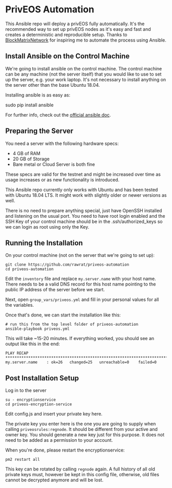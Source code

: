 # PrivEOS Automation

This Ansible repo will deploy a privEOS fully automatically. It's the recommended way to set up privEOS nodes as it's easy and fast and creates a deterministic and reproducible setup. Thanks to [BlockMatrixNetwork](https://github.com/BlockMatrixNetwork/eos-mainnet) for inspiring me to automate the process using Ansible.

## Install Ansible on the Control Machine

We're going to install ansible on the control machine. The control machine can be any machine (not the server itself) that you would like to use to set up the server, e.g. your work laptop. It's not necessary to install anything on the server other than the base Ubuntu 18.04.

Installing ansible is as easy as:

sudo pip install ansible

For further info, check out the [official ansible doc](https://docs.ansible.com/ansible/latest/installation_guide/intro_installation.html#installing-the-control-machine).

## Preparing the Server 
You need a server with the following hardware specs:

* 4 GB of RAM
* 20 GB of Storage
* Bare metal or Cloud Server is both fine

These specs are valid for the testnet and might be increased over time as usage increases or as new functionality is introduced.

This Ansible repo currently only works with Ubuntu and has been tested with Ubuntu 18.04 LTS. It might work with slightly older or newer versions as well. 

There is no need to prepare anything special, just have OpenSSH installed and listening on the usual port. You need to have root login enabled and the SSH Key of your control machine should be in the .ssh/authorized_keys so we can login as root using only the Key.

## Running the Installation
On your control machine (not on the server that we're going to set up):
    
    git clone https://github.com/rawrat/priveos-automation
    cd priveos-automation
    
Edit the ```inventory``` file and replace ```my.server.name``` with your host name. There needs to be a valid DNS record for this host name pointing to the public IP address of the server before we start.

Next, open ```group_vars/priveos.yml``` and fill in your personal values for all the variables.

Once that's done, we can start the installation like this:
    
    # run this from the top level folder of priveos-automation 
    ansible-playbook priveos.yml
    
This will take ~15-20 minutes. If everything worked, you should see an output like this in the end:

```
PLAY RECAP ***********************************************************************************
my.server.name    : ok=26   changed=25   unreachable=0    failed=0 
```

## Post Installation Setup
Log in to the server 

    su - encryptionservice
    cd priveos-encryption-service

Edit config.js and insert your private key here. 

The private key you enter here is the one you are going to supply when calling ```priveosrules:regnode```. It should be different from your active and owner key. You should generate a new key just for this purpose. It does not need to be added as a permission to your account.

When you're done, please restart the encryptionservice:
  
    pm2 restart all
  

This key can be rotated by calling ```regnode``` again. A full history of all old private keys must, however be kept in this config file, otherwise, old files cannot be decrypted anymore and will be lost. 
